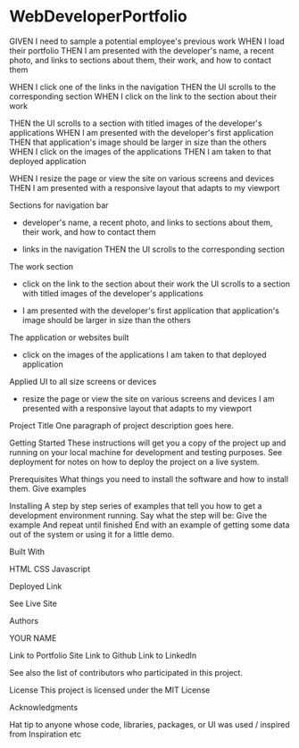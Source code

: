 # WebDeveloperPortfolio

GIVEN I need to sample a potential employee's previous work
WHEN I load their portfolio
THEN I am presented with the developer's name, a recent photo, and links to sections about them, their work, and how to contact them

WHEN I click one of the links in the navigation
THEN the UI scrolls to the corresponding section
WHEN I click on the link to the section about their work

THEN the UI scrolls to a section with titled images of the developer's applications
WHEN I am presented with the developer's first application
THEN that application's image should be larger in size than the others
WHEN I click on the images of the applications
THEN I am taken to that deployed application

WHEN I resize the page or view the site on various screens and devices
THEN I am presented with a responsive layout that adapts to my viewport

Sections for navigation bar

- developer's name, a recent photo, and links to sections about them, their work, and how to contact them

- links in the navigation
  THEN the UI scrolls to the corresponding section

The work section

- click on the link to the section about their work the UI scrolls to a section with titled images of the developer's applications

- I am presented with the developer's first application that application's image should be larger in size than the others

The application or websites built

- click on the images of the applications I am taken to that deployed application

Applied UI to all size screens or devices

- resize the page or view the site on various screens and devices I am presented with a responsive layout that adapts to my viewport

Project Title
One paragraph of project description goes here.

Getting Started
These instructions will get you a copy of the project up and running on your local machine for development and testing purposes. See deployment for notes on how to deploy the project on a live system.

Prerequisites
What things you need to install the software and how to install them.
Give examples

Installing
A step by step series of examples that tell you how to get a development environment running.
Say what the step will be:
Give the example
And repeat
until finished
End with an example of getting some data out of the system or using it for a little demo.

Built With

HTML
CSS
Javascript

Deployed Link

See Live Site

Authors

YOUR NAME

Link to Portfolio Site
Link to Github
Link to LinkedIn

See also the list of contributors who participated in this project.

License
This project is licensed under the MIT License

Acknowledgments

Hat tip to anyone whose code, libraries, packages, or UI was used / inspired from
Inspiration
etc
